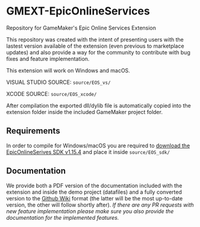 # GMEXT-EpicOnlineServices
Repository for GameMaker's Epic Online Services Extension

This repository was created with the intent of presenting users with the lastest version available of the extension (even previous to marketplace updates) and also provide a way for the community to contribute with bug fixes and feature implementation.

This extension will work on Windows and macOS.

VISUAL STUDIO SOURCE: `source/EOS_vs/`

XCODE SOURCE: `source/EOS_xcode/`

After compilation the exported dll/dylib file is automatically copied into the extension folder inside the included GameMaker project folder.

## Requirements

In order to compile for Windows/macOS you are required to [download the EpicOnlineSerives SDK v1.15.4](https://dev.epicgames.com/portal/en-US) and place it inside `source/EOS_sdk/`

## Documentation

We provide both a PDF version of the documentation included with the extension and inside the demo project (datafiles) and a fully converted version to the [Github Wiki](https://github.com/YoYoGames/GMEXT-EpicOnlineServices/wiki) format (the latter will be the most up-to-date version, the other will follow shortly after). *If there are any PR requests with new feature implementation please make sure you also provide the documentation for the implemented features.*
